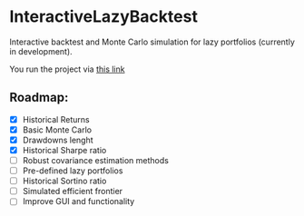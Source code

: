 # InteractiveLazyBacktest

Interactive backtest and Monte Carlo simulation for lazy portfolios (currently in development).

You run the project via [this link](https://enexqnt-interactivelazybacktest-web-13fjcw.streamlitapp.com/)

## Roadmap:

 * [x] Historical Returns
 * [x] Basic Monte Carlo
 * [X] Drawdowns lenght
 * [X] Historical Sharpe ratio
 * [ ] Robust covariance estimation methods
 * [ ] Pre-defined lazy portfolios
 * [ ] Historical Sortino ratio
 * [ ] Simulated efficient frontier
 * [ ] Improve GUI and functionality
